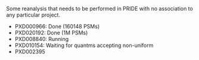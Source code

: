 Some reanalysis that needs to be performed in PRIDE with no association to any particular project. 

- PXD000966: Done (160148 PSMs)
- PXD020192: Done (1M PSMs)
- PXD008840: Running
- PXD010154: Waiting for quantms accepting non-uniform 
- PXD002395